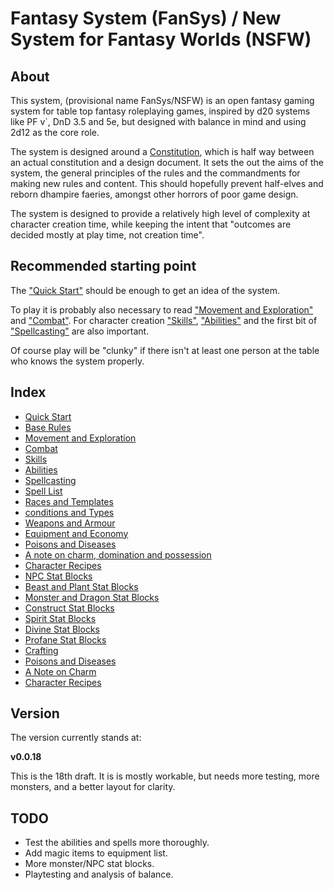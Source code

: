 # Fantasy System (FanSys) / New System for Fantasy Worlds (NSFW)

## About

This system, (provisional name FanSys/NSFW) is an open fantasy gaming system for table top fantasy roleplaying games, inspired by d20 systems like PF v`, DnD 3.5 and 5e, but designed with balance in mind and using 2d12 as the core role.

The system is designed around a [Constitution](constitution.md), which is half way between an actual constitution and a design document. It sets the out the aims of the system, the general principles of the rules and the commandments for making new rules and content. This should hopefully prevent half-elves and reborn dhampire faeries, amongst other horrors of poor game design.

The system is designed to provide a relatively high level of complexity at character creation time, while keeping the intent that "outcomes are decided mostly at play time, not creation time".

## Recommended starting point

The ["Quick Start"](01-quick-start.md) should be enough to get an idea of the system.

To play it is probably also necessary to read ["Movement and Exploration"](03-movement-exploration.md) and ["Combat"](04-combat.md). For character creation ["Skills"](05-skills.md), ["Abilities"](06-abilities.md) and the first bit of ["Spellcasting"](07-spells.md) are also important.

Of course play will be "clunky" if there isn't at least one person at the table who knows the system properly. 

## Index

- [Quick Start](01-quick-start.md)
- [Base Rules](02-base-rules.md)
- [Movement and Exploration](03-movement-exploration.md)
- [Combat](04-combat.md)
- [Skills](05-skills.md)
- [Abilities](06-abilities.md)
- [Spellcasting](07-spells.md)
- [Spell List](08-spell-list.md)
- [Races and Templates](09-races.md)
- [conditions and Types](10-conditions-types.md)
- [Weapons and Armour](11-weapons-armour.md)
- [Equipment and Economy](12-equipment-economy.md)
- [Poisons and Diseases](14-poisons-and-diseases.md)
- [A note on charm, domination and possession](15-charm-etc.md)
- [Character Recipes](16-recipes.md)
- [NPC Stat Blocks](monsters-npcs/humanoids.md)
- [Beast and Plant Stat Blocks](monsters-npcs/beasts-and-plants.md)
- [Monster and Dragon Stat Blocks](monsters-npcs/monsters-and-dragons.md)
- [Construct Stat Blocks](monsters-npcs/constructs.md)
- [Spirit Stat Blocks](monsters-npcs/spirits.md)
- [Divine Stat Blocks](monsters-npcs/divines.md)
- [Profane Stat Blocks](monsters-npcs/profanes.md)
- [Crafting](13-crafting-imbuing.md)
- [Poisons and Diseases](14-poisons-and-diseases.md)
- [A Note on Charm](15-charm-etc.md)
- [Character Recipes](16-recipes.md)

## Version

The version currently stands at:

**v0.0.18**

This is the 18th draft. It is is mostly workable, but needs more testing, more monsters, and a better layout for clarity.

## TODO

- Test the abilities and spells more thoroughly.
- Add magic items to equipment list.
- More monster/NPC stat blocks.
- Playtesting and analysis of balance.
